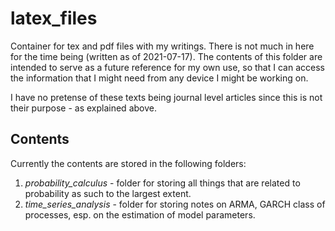 # latex_files
Container for tex and pdf files with my writings. There is not much in here for the time being (written as of 2021-07-17).
The contents of this folder are intended to serve as a future reference for my own use, so that
I can access the information that I might need from any device I might be working on.

I have no pretense of these texts being journal level articles since this is not their purpose - as explained above.

## Contents
Currently the contents are stored in the following folders:
1. *probability_calculus* - folder for storing all things that are related to probability as such to the largest extent.
2. *time_series_analysis* - folder for storing notes on ARMA, GARCH class of processes, esp. on the estimation of model parameters.
